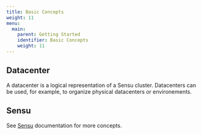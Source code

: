 ```yaml
---
title: Basic Concepts
weight: 11
menu:
  main:
    parent: Getting Started
    identifier: Basic Concepts
    weight: 11
---
```


## Datacenter
A datacenter is a logical representation of a Sensu cluster.
Datacenters can be used, for example, to organize physical datacenters or environements.

## Sensu
See [Sensu](https://sensuapp.org/docs/latest/overview) documentation for more concepts.
